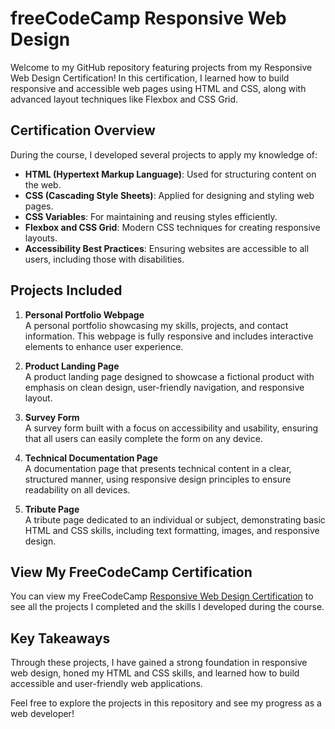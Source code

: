 # freeCodeCamp Responsive Web Design

Welcome to my GitHub repository featuring projects from my Responsive Web Design Certification! In this certification, I learned how to build responsive and accessible web pages using HTML and CSS, along with advanced layout techniques like Flexbox and CSS Grid.

## Certification Overview

During the course, I developed several projects to apply my knowledge of:

- **HTML (Hypertext Markup Language)**: Used for structuring content on the web.
- **CSS (Cascading Style Sheets)**: Applied for designing and styling web pages.
- **CSS Variables**: For maintaining and reusing styles efficiently.
- **Flexbox and CSS Grid**: Modern CSS techniques for creating responsive layouts.
- **Accessibility Best Practices**: Ensuring websites are accessible to all users, including those with disabilities.

## Projects Included

1. **Personal Portfolio Webpage**  
   A personal portfolio showcasing my skills, projects, and contact information. This webpage is fully responsive and includes interactive elements to enhance user experience.

2. **Product Landing Page**  
   A product landing page designed to showcase a fictional product with emphasis on clean design, user-friendly navigation, and responsive layout.

3. **Survey Form**  
   A survey form built with a focus on accessibility and usability, ensuring that all users can easily complete the form on any device.

4. **Technical Documentation Page**  
   A documentation page that presents technical content in a clear, structured manner, using responsive design principles to ensure readability on all devices.

5. **Tribute Page**  
   A tribute page dedicated to an individual or subject, demonstrating basic HTML and CSS skills, including text formatting, images, and responsive design.

## View My FreeCodeCamp Certification

You can view my FreeCodeCamp [Responsive Web Design Certification](https://www.freecodecamp.org/certification/anupkumar/responsive-web-design) to see all the projects I completed and the skills I developed during the course.

## Key Takeaways

Through these projects, I have gained a strong foundation in responsive web design, honed my HTML and CSS skills, and learned how to build accessible and user-friendly web applications.

Feel free to explore the projects in this repository and see my progress as a web developer!
